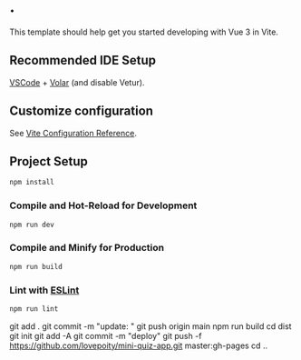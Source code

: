 # .

This template should help get you started developing with Vue 3 in Vite.

## Recommended IDE Setup

[VSCode](https://code.visualstudio.com/) + [Volar](https://marketplace.visualstudio.com/items?itemName=Vue.volar) (and disable Vetur).

## Customize configuration

See [Vite Configuration Reference](https://vite.dev/config/).

## Project Setup

```sh
npm install
```

### Compile and Hot-Reload for Development

```sh
npm run dev
```

### Compile and Minify for Production

```sh
npm run build
```

### Lint with [ESLint](https://eslint.org/)

```sh
npm run lint
```

<!-- COMMENT -->

git add .
git commit -m "update: "
git push origin main
npm run build
cd dist
git init
git add -A
git commit -m "deploy"
git push -f https://github.com/lovepoity/mini-quiz-app.git master:gh-pages
cd ..
